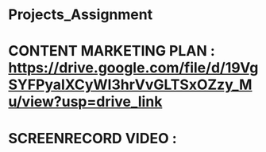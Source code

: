# Projects_Assignment
# CONTENT MARKETING PLAN : https://drive.google.com/file/d/19VgSYFPyaIXCyWI3hrVvGLTSxOZzy_Mu/view?usp=drive_link
# SCREENRECORD VIDEO :
